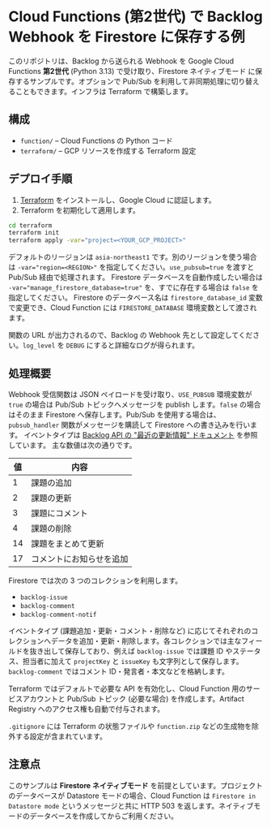 # Cloud Functions (第2世代) で Backlog Webhook を Firestore に保存する例

このリポジトリは、Backlog から送られる Webhook を Google Cloud Functions **第2世代** (Python 3.13) で受け取り、Firestore ネイティブモード に保存するサンプルです。オプションで Pub/Sub を利用して非同期処理に切り替えることもできます。インフラは Terraform で構築します。

## 構成

- `function/` – Cloud Functions の Python コード
- `terraform/` – GCP リソースを作成する Terraform 設定

## デプロイ手順

1. [Terraform](https://www.terraform.io/) をインストールし、Google Cloud に認証します。
2. Terraform を初期化して適用します。

```bash
cd terraform
terraform init
terraform apply -var="project=<YOUR_GCP_PROJECT>"
```

デフォルトのリージョンは `asia-northeast1` です。別のリージョンを使う場合は `-var="region=<REGION>"` を指定してください。`use_pubsub=true` を渡すと Pub/Sub 経由で処理されます。
Firestore データベースを自動作成したい場合は `-var="manage_firestore_database=true"` を、すでに存在する場合は `false` を指定してください。
Firestore のデータベース名は `firestore_database_id` 変数で変更でき、Cloud Function には `FIRESTORE_DATABASE` 環境変数として渡されます。

関数の URL が出力されるので、Backlog の Webhook 先として設定してください。`log_level` を `DEBUG` にすると詳細なログが得られます。

## 処理概要

Webhook 受信関数は JSON ペイロードを受け取り、`USE_PUBSUB` 環境変数が `true` の場合は Pub/Sub トピックへメッセージを publish します。`false` の場合はそのまま Firestore へ保存します。Pub/Sub を使用する場合は、`pubsub_handler` 関数がメッセージを購読して Firestore への書き込みを行います。
イベントタイプは [Backlog API の "最近の更新情報" ドキュメント](https://developer.nulab.com/ja/docs/backlog/api/2/get-recent-updates/) を参照しています。
主な数値は次の通りです。

| 値  | 内容                       |
|-----|----------------------------|
| 1   | 課題の追加                 |
| 2   | 課題の更新                 |
| 3   | 課題にコメント             |
| 4   | 課題の削除                 |
| 14  | 課題をまとめて更新         |
| 17  | コメントにお知らせを追加   |

Firestore では次の 3 つのコレクションを利用します。

- `backlog-issue`
- `backlog-comment`
- `backlog-comment-notif`

イベントタイプ (課題追加・更新・コメント・削除など) に応じてそれぞれのコレクションへデータを追加・更新・削除します。各コレクションでは主なフィールドを抜き出して保存しており、例えば `backlog-issue` では課題 ID やステータス、担当者に加えて `projectKey` と `issueKey` も文字列として保存します。`backlog-comment` ではコメント ID・発言者・本文などを格納します。

Terraform ではデフォルトで必要な API を有効化し、Cloud Function 用のサービスアカウントと Pub/Sub トピック (必要な場合) を作成します。Artifact Registry へのアクセス権も自動で付与されます。

`.gitignore` には Terraform の状態ファイルや `function.zip` などの生成物を除外する設定が含まれています。

## 注意点

このサンプルは **Firestore ネイティブモード** を前提としています。プロジェクトのデータベースが Datastore モードの場合、Cloud Function は `Firestore in Datastore mode` というメッセージと共に HTTP 503 を返します。ネイティブモードのデータベースを作成してからご利用ください。


